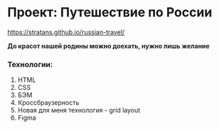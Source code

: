 # Проект: Путешествие по России

https://stratans.github.io/russian-travel/

**До красот нашей родины можно доехать, нужно лишь желание**

### Технологии:
1. HTML 
2. CSS
3. БЭМ
4. Кроссбраузерность
5. Новая для меня технология - grid layout
6. Figma